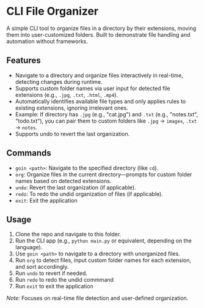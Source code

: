 # CLI File Organizer

A simple CLI tool to organize files in a directory by their extensions, moving them into user-customized folders. Built to demonstrate file handling and automation without frameworks.

## Features
- Navigate to a directory and organize files interactively in real-time, detecting changes during runtime.
- Supports custom folder names via user input for detected file extensions (e.g., `.jpg`, `.txt`, `.html`, `.mp4`).
- Automatically identifies available file types and only applies rules to existing extensions, ignoring irrelevant ones.
- Example: If directory has `.jpg` (e.g., "cat.jpg") and `.txt` (e.g., "notes.txt", "todo.txt"), you can pair them to custom folders like `.jpg` → `images`, `.txt` → `notes`.
- Supports undo to revert the last organization.

## Commands
- `goin <path>`: Navigate to the specified directory (like `cd`).
- `org`: Organize files in the current directory—prompts for custom folder names based on detected extensions.
- `undo`: Revert the last organization (if applicable).
- `redo`: To redo the undid organization of files (if applicable).
- `exit`: Exit the application

## Usage
1. Clone the repo and navigate to this folder.
2. Run the CLI app (e.g., `python main.py` or equivalent, depending on the language).
3. Use `goin <path>` to navigate to a directory with unorganized files.
4. Run `org` to detect files, input custom folder names for each extension, and sort accordingly.
5. Run `undo` to revert if needed.
6. Run `redo` to redo the undid commmand
7. Run `exit` to exit the application

*Note*: Focuses on real-time file detection and user-defined organization.
